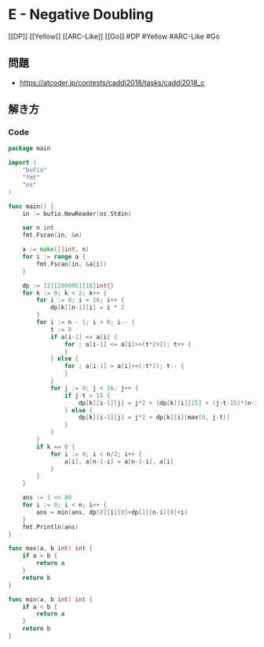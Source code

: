 # E - Negative Doubling
[[DP]] [[Yellow]] [[ARC-Like]] [[Go]]
#DP #Yellow #ARC-Like #Go 

## 問題
- https://atcoder.jp/contests/caddi2018/tasks/caddi2018_c

## 解き方
### Code
```go
package main

import (
	"bufio"
	"fmt"
	"os"
)

func main() {
	in := bufio.NewReader(os.Stdin)

	var n int
	fmt.Fscan(in, &n)

	a := make([]int, n)
	for i := range a {
		fmt.Fscan(in, &a[i])
	}

	dp := [2][200005][16]int{}
	for k := 0; k < 2; k++ {
		for i := 0; i < 16; i++ {
			dp[k][n-1][i] = i * 2
		}
		for i := n - 1; i > 0; i-- {
			t := 0
			if a[i-1] <= a[i] {
				for ; a[i-1] <= a[i]>>(t*2+2); t++ {
				}
			} else {
				for ; a[i-1] > a[i]<<(-t*2); t-- {
				}
			}
			for j := 0; j < 16; j++ {
				if j-t > 15 {
					dp[k][i-1][j] = j*2 + (dp[k][i][15] + (j-t-15)*(n-i)*2)
				} else {
					dp[k][i-1][j] = j*2 + dp[k][i][max(0, j-t)]
				}
			}
		}
		if k == 0 {
			for i := 0; i < n/2; i++ {
				a[i], a[n-1-i] = a[n-1-i], a[i]
			}
		}
	}

	ans := 1 << 60
	for i := 0; i < n; i++ {
		ans = min(ans, dp[0][i][0]+dp[1][n-i][0]+i)
	}
	fmt.Println(ans)
}

func max(a, b int) int {
	if a > b {
		return a
	}
	return b
}

func min(a, b int) int {
	if a < b {
		return a
	}
	return b
}
```